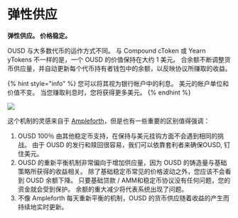 # 弹性供应

**弹性供应。 价格稳定。**

OUSD 与大多数代币的运作方式不同。 与 Compound cToken 或 Yearn yTokens 不一样的是，一个 OUSD 的价值保持在大约 1 美元。 合余额不断调整货币供应量，并自动更新每个代币持有者钱包中的余额，以反映协议所赚取的收益。

{% hint style="info" %}
您可以将其视为银行帐户中的利息。 美元的帐户单位和价值不变。 当您赚取利息时，您将获得更多美元。
{% endhint %}

![](../.gitbook/assets/ousd_docs_graphics_4.png)

这个机制的灵感来自于 [Ampleforth](https://www.ampleforth.org/)，但是也有一些重要的区别值得强调：

1. OUSD 100％ 由其他稳定币支持，在保持与美元挂钩方面不会遇到相同的挑战。 由于 OUSD 的发行和赎回很容易，我们可以依靠套利者来确保OUSD, 钉住美元。
2. OUSD 的重新平衡机制非常偏向于增加供应量，因为 OUSD 的铸造量与基础策略所获得的收益相关。 除了基础稳定币常见的价格波动之外，您应该不会看到 OUSD 余额下降。 只要基础贷款 / AMM和稳定币协议没有任何问题，您的资金就会受到保护。 余额的重大减少将代表系统出现了问题。
3. 不像 Ampleforth 每天重新平衡的机制，OUSD 的货币供应随着收益的产生而持续地实时更新。

